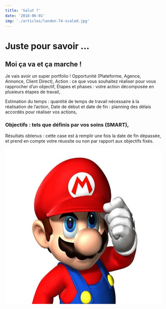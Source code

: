 ```yaml
---
title: 'Salut ?'
date: '2018-06-01'
img: './articles/london-74-scaled.jpg'
---
```

# Juste pour savoir ...

## Moi ça va et ça marche !
Je vais avoir un super portfolio !
Opportunité (Plateforme, Agence, Annonce, Client Direct),
Action : ce que vous souhaitez réaliser pour vous rapprocher d’un objectif,
Étapes et phases : votre action décomposée en plusieurs étapes de travail,

Estimation du temps : quantité de temps de travail nécessaire à la réalisation de l’action,
Date de début et date de fin : planning des délais accordés pour réaliser vos actions,

### Objectifs : tels que définis par vos soins (SMART),
Résultats obtenus : cette case est à remplir une fois la date de fin dépassée, et prend en compte votre réussite ou non par rapport aux objectifs fixés.

![Mario](./Super-Mario.jpg)
